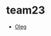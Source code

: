 
# team23

- [Oleg](https://github.com/OlegKarimov/Front_End/tree/master/03_CSS_CoffeePosition_homework_27_04_2023)

